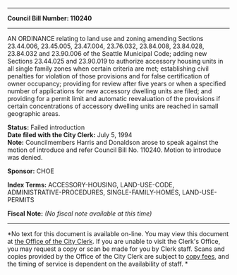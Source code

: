 * * * * *  
  
**Council Bill Number: [](#h0)[](#h2)110240**  
  
* * * * *  
  
AN ORDINANCE relating to land use and zoning amending Sections 23.44.006, 23.45.005, 23.47.004, 23.76.032, 23.84.008, 23.84.028, 23.84.032 and 23.90.006 of the Seattle Municipal Code; adding new Sections 23.44.025 and 23.90.019 to authorize accessory housing units in all single family zones when certain criteria are met; establishing civil penalties for violation of those provisions and for false certification of owner occupancy; providing for review after five years or when a specified number of applications for new accessory dwelling units are filed; and providing for a permit limit and automatic reevaluation of the provisions if certain concentrations of accessory dwelling units are reached in samall geographic areas.  
  
**Status:** Failed introduction   
**Date filed with the City Clerk:** July 5, 1994   
**Note:** Councilmembers Harris and Donaldson arose to speak against the motion of introduce and refer Council Bill No. 110240. Motion to introduce was denied.  
  
  
**Sponsor:** CHOE   
  
**Index Terms:** ACCESSORY-HOUSING, LAND-USE-CODE, ADMINISTRATIVE-PROCEDURES, SINGLE-FAMILY-HOMES, LAND-USE-PERMITS  
  
**Fiscal Note:** *(No fiscal note available at this time)*  
  
* * * * *  
  
*No text for this document is available on-line. You may view this document at [the Office of the City Clerk](http://www.seattle.gov/leg/clerk/contactUs.htm). If you are unable to visit the Clerk's Office, you may request a copy or scan be made for you by Clerk staff. Scans and copies provided by the Office of the City Clerk are subject to [copy fees](http://clerk.seattle.gov/~public/clerkfees.htm), and the timing of service is dependent on the availability of staff. *  
  
  
